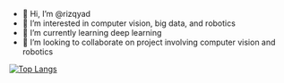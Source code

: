 - 👋 Hi, I’m @rizqyad
- 👀 I’m interested in computer vision, big data, and robotics
- 🌱 I’m currently learning deep learning
- 💞️ I’m looking to collaborate on project involving computer vision and robotics

[![Top Langs](https://github-readme-stats.vercel.app/api/top-langs/?username=rizqyad)](https://github.com/rizqyad/github-readme-stats)
<!---
![rizqy's github stats](https://github-readme-stats.vercel.app/api?username=rizqyad&count_private=true&show_icons=true&theme=radical&hide_rank=false)
<!---
rizqyad/rizqyad is a ✨ special ✨ repository because its `README.md` (this file) appears on your GitHub profile.
You can click the Preview link to take a look at your changes.
--->
